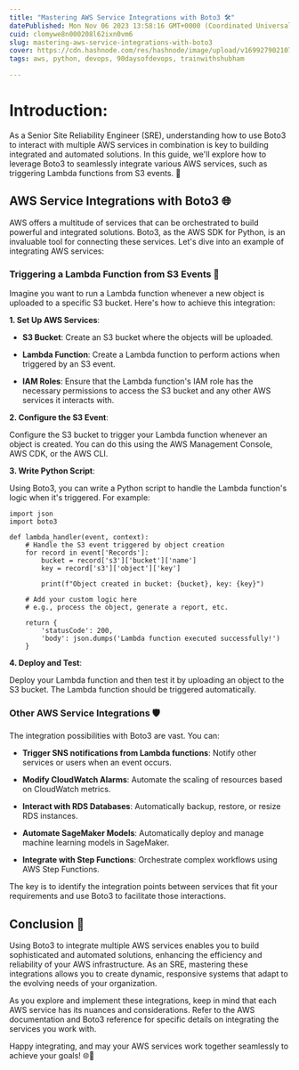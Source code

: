 ```yaml
---
title: "Mastering AWS Service Integrations with Boto3 🛠️"
datePublished: Mon Nov 06 2023 13:58:16 GMT+0000 (Coordinated Universal Time)
cuid: clomywe8n000208l62ixn0vm6
slug: mastering-aws-service-integrations-with-boto3
cover: https://cdn.hashnode.com/res/hashnode/image/upload/v1699279021074/7b93f317-ac9a-48d6-ad8c-42b846e388e1.gif
tags: aws, python, devops, 90daysofdevops, trainwithshubham

---
```


# Introduction:

As a Senior Site Reliability Engineer (SRE), understanding how to use Boto3 to interact with multiple AWS services in combination is key to building integrated and automated solutions. In this guide, we'll explore how to leverage Boto3 to seamlessly integrate various AWS services, such as triggering Lambda functions from S3 events. 🚀

## AWS Service Integrations with Boto3 🌐

AWS offers a multitude of services that can be orchestrated to build powerful and integrated solutions. Boto3, as the AWS SDK for Python, is an invaluable tool for connecting these services. Let's dive into an example of integrating AWS services:

### Triggering a Lambda Function from S3 Events 📂

Imagine you want to run a Lambda function whenever a new object is uploaded to a specific S3 bucket. Here's how to achieve this integration:

**1\. Set Up AWS Services**:

* **S3 Bucket**: Create an S3 bucket where the objects will be uploaded.
    
* **Lambda Function**: Create a Lambda function to perform actions when triggered by an S3 event.
    
* **IAM Roles**: Ensure that the Lambda function's IAM role has the necessary permissions to access the S3 bucket and any other AWS services it interacts with.
    

**2\. Configure the S3 Event**:

Configure the S3 bucket to trigger your Lambda function whenever an object is created. You can do this using the AWS Management Console, AWS CDK, or the AWS CLI.

**3\. Write Python Script**:

Using Boto3, you can write a Python script to handle the Lambda function's logic when it's triggered. For example:

```plaintext
import json
import boto3

def lambda_handler(event, context):
    # Handle the S3 event triggered by object creation
    for record in event['Records']:
        bucket = record['s3']['bucket']['name']
        key = record['s3']['object']['key']
        
        print(f"Object created in bucket: {bucket}, key: {key}")

    # Add your custom logic here
    # e.g., process the object, generate a report, etc.

    return {
        'statusCode': 200,
        'body': json.dumps('Lambda function executed successfully!')
    }
```

**4\. Deploy and Test**:

Deploy your Lambda function and then test it by uploading an object to the S3 bucket. The Lambda function should be triggered automatically.

### Other AWS Service Integrations 🛡️

The integration possibilities with Boto3 are vast. You can:

* **Trigger SNS notifications from Lambda functions**: Notify other services or users when an event occurs.
    
* **Modify CloudWatch Alarms**: Automate the scaling of resources based on CloudWatch metrics.
    
* **Interact with RDS Databases**: Automatically backup, restore, or resize RDS instances.
    
* **Automate SageMaker Models**: Automatically deploy and manage machine learning models in SageMaker.
    
* **Integrate with Step Functions**: Orchestrate complex workflows using AWS Step Functions.
    

The key is to identify the integration points between services that fit your requirements and use Boto3 to facilitate those interactions.

## Conclusion 🤝

Using Boto3 to integrate multiple AWS services enables you to build sophisticated and automated solutions, enhancing the efficiency and reliability of your AWS infrastructure. As an SRE, mastering these integrations allows you to create dynamic, responsive systems that adapt to the evolving needs of your organization.

As you explore and implement these integrations, keep in mind that each AWS service has its nuances and considerations. Refer to the AWS documentation and Boto3 reference for specific details on integrating the services you work with.

Happy integrating, and may your AWS services work together seamlessly to achieve your goals! 🌐🚀